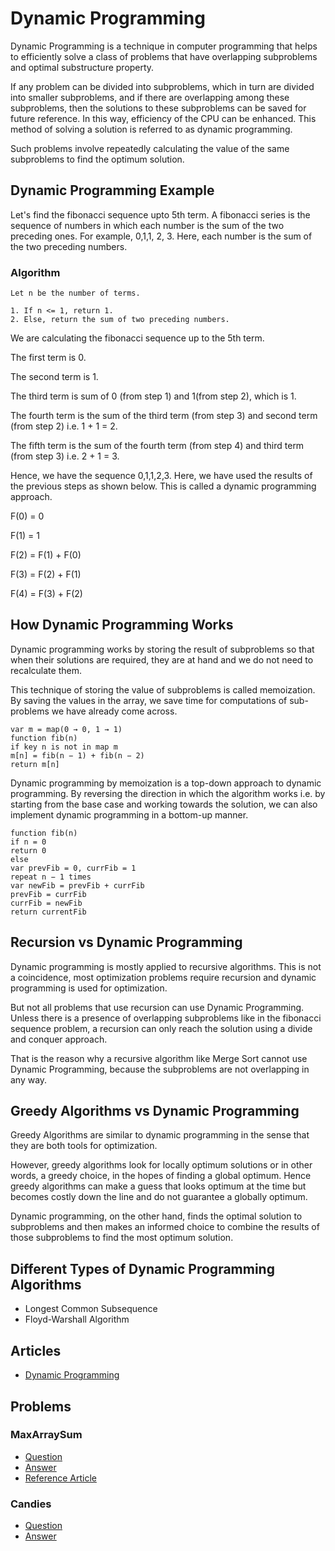 # Dynamic Programming

Dynamic Programming is a technique in computer programming that helps to efficiently solve a class of problems that have overlapping subproblems and optimal substructure property.

If any problem can be divided into subproblems, which in turn are divided into smaller subproblems, and if there are overlapping among these subproblems, then the solutions to these subproblems can be saved for future reference. In this way, efficiency of the CPU can be enhanced. This method of solving a solution is referred to as dynamic programming.

Such problems involve repeatedly calculating the value of the same subproblems to find the optimum solution.

## Dynamic Programming Example

Let's find the fibonacci sequence upto 5th term. A fibonacci series is the sequence of numbers in which each number is the sum of the two preceding ones. For example, 0,1,1, 2, 3. Here, each number is the sum of the two preceding numbers.

### Algorithm

```
Let n be the number of terms.

1. If n <= 1, return 1.
2. Else, return the sum of two preceding numbers.

```

We are calculating the fibonacci sequence up to the 5th term.

The first term is 0.

The second term is 1.

The third term is sum of 0 (from step 1) and 1(from step 2), which is 1.

The fourth term is the sum of the third term (from step 3) and second term (from step 2) i.e. 1 + 1 = 2.

The fifth term is the sum of the fourth term (from step 4) and third term (from step 3) i.e. 2 + 1 = 3.

Hence, we have the sequence 0,1,1,2,3. Here, we have used the results of the previous steps as shown below. This is called a dynamic programming approach.

F(0) = 0

F(1) = 1

F(2) = F(1) + F(0)

F(3) = F(2) + F(1)

F(4) = F(3) + F(2)

## How Dynamic Programming Works

Dynamic programming works by storing the result of subproblems so that when their solutions are required, they are at hand and we do not need to recalculate them.

This technique of storing the value of subproblems is called memoization. By saving the values in the array, we save time for computations of sub-problems we have already come across.

```
var m = map(0 → 0, 1 → 1)
function fib(n)
if key n is not in map m
m[n] = fib(n − 1) + fib(n − 2)
return m[n]

```

Dynamic programming by memoization is a top-down approach to dynamic programming. By reversing the direction in which the algorithm works i.e. by starting from the base case and working towards the solution, we can also implement dynamic programming in a bottom-up manner.

```
function fib(n)
if n = 0
return 0
else
var prevFib = 0, currFib = 1
repeat n − 1 times
var newFib = prevFib + currFib
prevFib = currFib
currFib = newFib
return currentFib
```

## Recursion vs Dynamic Programming

Dynamic programming is mostly applied to recursive algorithms. This is not a coincidence, most optimization problems require recursion and dynamic programming is used for optimization.

But not all problems that use recursion can use Dynamic Programming. Unless there is a presence of overlapping subproblems like in the fibonacci sequence problem, a recursion can only reach the solution using a divide and conquer approach.

That is the reason why a recursive algorithm like Merge Sort cannot use Dynamic Programming, because the subproblems are not overlapping in any way.

## Greedy Algorithms vs Dynamic Programming

Greedy Algorithms are similar to dynamic programming in the sense that they are both tools for optimization.

However, greedy algorithms look for locally optimum solutions or in other words, a greedy choice, in the hopes of finding a global optimum. Hence greedy algorithms can make a guess that looks optimum at the time but becomes costly down the line and do not guarantee a globally optimum.

Dynamic programming, on the other hand, finds the optimal solution to subproblems and then makes an informed choice to combine the results of those subproblems to find the most optimum solution.

## Different Types of Dynamic Programming Algorithms

- Longest Common Subsequence
- Floyd-Warshall Algorithm

## Articles

- [Dynamic Programming](https://github.com/tarang1998/KnowledgeBase/blob/main/Algorithms/DynamicProgramming/DynamicProgramming.md)

## Problems

### MaxArraySum

- [Question](https://www.hackerrank.com/challenges/max-array-sum/problem?isFullScreen=true&h_l=interview&playlist_slugs%5B%5D=interview-preparation-kit&playlist_slugs%5B%5D=dynamic-programming)
- [Answer](/CompetitiveProgramming/DynamicProgramming/MaxArraySum/MaxArraySum.py)
- [Reference Article](https://www.geeksforgeeks.org/maximum-sum-such-that-no-two-elements-are-adjacent/)

### Candies

- [Question](https://www.hackerrank.com/challenges/candies/problem?isFullScreen=true&h_l=interview&playlist_slugs%5B%5D=interview-preparation-kit&playlist_slugs%5B%5D=dynamic-programming)
- [Answer](/CompetitiveProgramming/DynamicProgramming/Candies/Candies.py)
